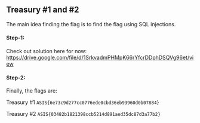 ## Treasury #1 and #2
The main idea finding the flag is to find the flag using SQL injections.


#### Step-1:

Check out solution here for now:
https://drive.google.com/file/d/1SrkvadmPHMpK66rYfcrDDphDSQVg96et/view

#### Step-2:
Finally, the flags are:

Treasury #1
`ASIS{6e73c9d277cc0776ede0cbd36eb93960d0b07884}`

Treasury #2
`ASIS{03482b1821398ccb5214d891aed35dc87d3a77b2}`